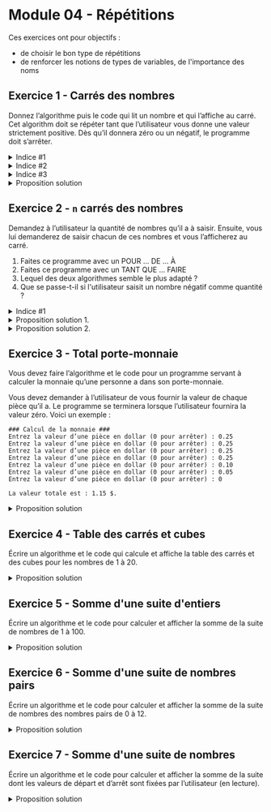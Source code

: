 # Module 04 - Répétitions

Ces exercices ont pour objectifs :

- de choisir le bon type de répétitions
- de renforcer les notions de types de variables, de l'importance des noms

## Exercice 1 - Carrés des nombres

Donnez l’algorithme puis le code qui lit un nombre et qui l’affiche au carré.
Cet algorithm doit se répéter tant que l’utilisateur vous donne une valeur strictement positive.
Dès qu’il donnera zéro ou un négatif, le programme doit s’arrêter.

<details>
    <summary>Indice #1</summary>

Connait-on ou peut-on déduire la quantité d'entiers à lire ?
</details>

<details>
    <summary>Indice #2</summary>

Comment répéter une action ? Quelle est/sont les actions à répéter ? Quand arrête-t-on ?
</details>

<details>
    <summary>Indice #3</summary>

Que représente le carré d'un nombre ?
</details>

<details>
    <summary>Proposition solution</summary>

``` csharp
entier nombre = 0;
entier nombreAuCarre = 0;

écrire("Veuillez saisir un nombre à élever au carré : ");
nombre = lire();
tant que (nombre > 0) faire {
    nombreAuCarre = nombre * nombre;
    écrire(nombre.VersChaine() + " au carré est : " + nombreAuCarre.VersChaine());

    nombre = lire();
}
```

</details>

## Exercice 2 - `n` carrés des nombres

Demandez à l’utilisateur la quantité de nombres qu’il a à saisir. Ensuite, vous lui demanderez de saisir chacun de ces nombres et vous l’afficherez au carré.

1. Faites ce programme avec un POUR ... DE ... À
2. Faites ce programme avec un TANT QUE ... FAIRE
3. Lequel des deux algorithmes semble le plus adapté ?
4. Que se passe-t-il si l'utilisateur saisit un nombre négatif comme quantité ?

<details>
    <summary>Indice #1</summary>

    Débutez par la boucle "pour". Cherchez à convertir le pour en tant que.
</details>

<details>
    <summary>Proposition solution 1.</summary>

``` csharp
entier quantiteNombresATraiter = 0;
entier nombre = 0;
entier nombreAuCarre = 0;

écrire("Veuillez entrer la quantité de nombres à traiter svp : ");
quantiteNombresATraiter = lire();

pour entier numeroNombre de 1 à quantiteNombresATraiter {
    écrire("Veuillez saisir le nombre " + numeroNombre.VersChaine() + " à élever au carré : ");
    nombre = lire();

    nombreAuCarre = nombre * nombre;
    écrire(nombre.VersChaine() + " au carré est : " + nombreAuCarre.VersChaine());
}
```

</details>

<details>
    <summary>Proposition solution 2.</summary>

``` csharp
entier quantiteNombresATraiter = 0;
entier nombre = 0;
entier nombreAuCarre = 0;
entier numeroNombre = 1;

écrire("Veuillez entrer la quantité de nombres à traiter svp : ");
quantiteNombresATraiter = lire();

tant que (numeroNombre <= quantiteNombresATraiter) {
    écrire("Veuillez saisir le nombre " + numeroNombre.VersChaine() + " à élever au carré : ");
    nombre = lire();

    nombreAuCarre = nombre * nombre;
    écrire(nombre.VersChaine() + " au carré est : " + nombreAuCarre.VersChaine());

    numeroNombre = numeroNombre + 1;
}
```

</details>

## Exercice 3 - Total porte-monnaie

Vous devez faire l’algorithme et le code pour un programme servant à calculer la monnaie qu’une personne a dans son porte-monnaie.

Vous devez demander à l’utilisateur de vous fournir la valeur de chaque pièce qu’il a. Le programme se terminera lorsque l’utilisateur fournira la valeur zéro. Voici un exemple :

```console
### Calcul de la monnaie ###
Entrez la valeur d’une pièce en dollar (0 pour arrêter) : 0.25
Entrez la valeur d’une pièce en dollar (0 pour arrêter) : 0.25
Entrez la valeur d’une pièce en dollar (0 pour arrêter) : 0.25
Entrez la valeur d’une pièce en dollar (0 pour arrêter) : 0.25
Entrez la valeur d’une pièce en dollar (0 pour arrêter) : 0.10
Entrez la valeur d’une pièce en dollar (0 pour arrêter) : 0.05
Entrez la valeur d’une pièce en dollar (0 pour arrêter) : 0

La valeur totale est : 1.15 $.
```

<details>
    <summary>Proposition solution</summary>

``` csharp
réel valeurPiece = 0.0;
réel valeurTotale = 0.0;

écrireNL("### Calcul de la monnaie ###");

écrire("Entrez la valeur d’une pièce en dollar (0 pour arrêter) : ");
valeurPiece = lire();

tant que (valeurPiece > 0) {
    valeurTotale = valeurTotale + valeurPiece;

    écrire("Entrez la valeur d’une pièce en dollar (0 pour arrêter) : ");
    valeurPiece = lire();
};

écrireNL("");
écrireNL("La valeur totale est : " + valeurTotale.VersChaine() + " $.");
```

</details>

## Exercice 4 - Table des carrés et cubes

Écrire un algorithme et le code qui calcule et affiche la table des carrés et des cubes pour les nombres de 1 à 20.

<details>
    <summary>Proposition solution</summary>

``` csharp
entier carreNombre = 0;
entier cubeNombre = 0;

pour entier nombre de 1 à 20 {
    carreNombre = nombre * nombre;
    cubeNombre = carreNombre * nombre;

    écrireNL("Avec le nombre " + nombre.VersChaine() + ", le carré est " + carreNombre.VersChaine() + " et le cube est " + cubeNombre.VersChaine());
}
```

</details>

## Exercice 5 - Somme d'une suite d'entiers

Écrire un algorithme et le code pour calculer et afficher la somme de la suite de nombres de 1 à 100.

<details>
    <summary>Proposition solution</summary>

``` csharp
entier sommeEntiers = 0;

pour entier nombre de 1 à 100 {
    sommeEntiers = sommeEntiers + nombre;
}

écrire("La somme de 1 à 100 est " + sommeEntiers.VersChaine());
```

</details>

## Exercice 6 - Somme d'une suite de nombres pairs

Écrire un algorithme et le code pour calculer et afficher la somme de la suite de nombres des nombres pairs de 0 à 12.

<details>
    <summary>Proposition solution</summary>

``` csharp
entier sommeNombresPairs = 0;

pour entier nombrePair de 2 à 12 évolution +2 {
    sommeNombresPairs = sommeNombresPairs + nombrePair;
}

écrire("La somme des nombres pairs de 0 à 12 est " + sommeNombresPairs.VersChaine());
```

</details>

## Exercice 7 - Somme d'une suite de nombres

Écrire un algorithme et le code pour calculer et afficher la somme de la suite dont les valeurs de départ et d’arrêt sont fixées par l’utilisateur (en lecture).

<details>
    <summary>Proposition solution</summary>

``` csharp
entier sommeEntiers = 0;
entier valeurDepart = 0;
entier valeurArret = 0;

écrire("Veuillez entrer une valeur de départ pour la suite : ");
valeurDepart = lire();

écrire("Veuillez entrer une valeur de arrêt pour la suite : ");
valeurArret = lire();

pour entier nombre de valeurDepart à valeurArret {
    sommeEntiers = sommeEntiers + nombre;
}

écrire("La somme de " + valeurDepart.VersChaine() + " à " + valeurArret.VersChaine() + "est " + sommeEntiers.VersChaine());
```

</details>
